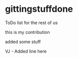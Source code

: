 # gittingstuffdone
ToDo list for the rest of us

this is my contribution

added some stuff

VJ - Added line here